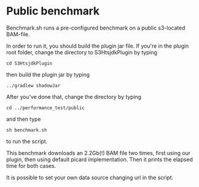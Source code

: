# Public benchmark

Benchmark.sh runs a pre-configured benchmark on a public s3-located BAM-file.

In order to run it, you should build the plugin jar file.
If you're in the plugin root folder, change the directory to S3HtsjdkPlugin by typing

`cd S3HtsjdkPlugin`

then build the plugin jar by typing

`../gradlew shadowJar`

After you've done that, change the directory by typing

`cd ../performance_test/public`

and then type

`sh benchmark.sh`

to run the script.

This benchmark downloads an 2.2Gb(!) BAM file two times, first using our plugin,
then using default picard implementation. Then it prints the elapsed time for both cases.

It is possible to set your own data source changing url in the script.